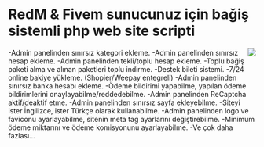 # RedM & Fivem sunucunuz için bağiş sistemli php web site scripti 
<img align="right" src="https://i.hizliresim.com/lipqLi.png"/>

-Admin panelinden sınırsız kategori ekleme.
-Admin panelinden sınırsız hesap ekleme.
-Admin panelinden tekli/toplu hesap ekleme.
-Toplu bağiş paketi alma ve alınan paketleri toplu indirme.
-Destek bileti sistemi.
-7/24 online bakiye yükleme. (Shopier/Weepay entegreli)
-Admin panelinden sınırsız banka hesabı ekleme.
-Ödeme bildirimi yapabilme, yapılan ödeme bildirimlerini onaylayabilme/reddedebilme.
-Admin panelinden ReCaptcha aktif/deaktif etme.
-Admin panelinden sınırsız sayfa ekleyebilme.
-Siteyi ister İngilizce, ister Türkçe olarak kullanabilme.
-Admin panelinden logo ve faviconu ayarlayabilme, sitenin meta tag ayarlarını değiştirebilme.
-Minimum ödeme miktarını ve ödeme komisyonunu ayarlayabilme.
-Ve çok daha fazlası…
